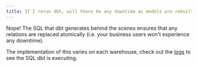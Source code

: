 ```yaml
---
title: If I rerun dbt, will there be any downtime as models are rebuilt?
---
```

Nope! The SQL that dbt generates behind the scenes ensures that any relations are replaced atomically (i.e. your business users won't experience any downtime).

The implementation of this varies on each warehouse, check out the [logs](checking-logs.md) to see the SQL dbt is executing.
